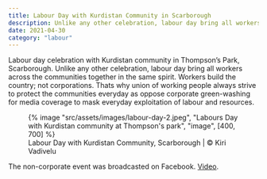 ```yaml
---
title: Labour Day with Kurdistan Community in Scarborough
description: Unlike any other celebration, labour day bring all workers across the communities together in the same spirit
date: 2021-04-30
category: "labour"
---
```


Labour day celebration with Kurdistan community in Thompson’s Park, Scarborough. Unlike any other celebration, labour day bring all workers across the communities together in the same spirit. Workers build the country; not corporations. Thats why union of working people always strive to protect the communities everyday as oppose corporate green-washing for media coverage to mask everyday exploitation of labour and resources.

<!-- excerpt -->

<figure>
{% image "src/assets/images/labour-day-2.jpeg", "Labours Day with Kurdistan community at Thompson's park", "image", [400, 700] %}
<figcaption>Labour Day with Kurdistan Community, Scarborough | © Kiri Vadivelu</figcaption>
</figure>

The non-corporate event was broadcasted on Facebook. [Video](https://www.facebook.com/RadioPeshang2012/videos/694608471851267/).
